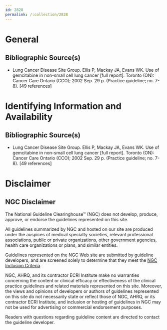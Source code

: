 ```yaml
---
id: 2828
permalink: /:collection/2828
---
```


# General

## Bibliographic Source(s)

- Lung Cancer Disease Site Group. Ellis P, Mackay JA, Evans WK. Use of gemcitabine in non-small cell lung cancer [full report]. Toronto (ON): Cancer Care Ontario (CCO); 2002 Sep. 29 p. (Practice guideline; no. 7-8). [49 references]

# Identifying Information and Availability

## Bibliographic Source(s)

- Lung Cancer Disease Site Group. Ellis P, Mackay JA, Evans WK. Use of gemcitabine in non-small cell lung cancer [full report]. Toronto (ON): Cancer Care Ontario (CCO); 2002 Sep. 29 p. (Practice guideline; no. 7-8). [49 references]

# Disclaimer

## NGC Disclaimer

The National Guideline Clearinghouse™ (NGC) does not develop, produce, approve, or endorse the guidelines represented on this site.

All guidelines summarized by NGC and hosted on our site are produced under the auspices of medical specialty societies, relevant professional associations, public or private organizations, other government agencies, health care organizations or plans, and similar entities.

Guidelines represented on the NGC Web site are submitted by guideline developers, and are screened solely to determine that they meet the [NGC Inclusion Criteria](/help-and-about/summaries/inclusion-criteria).

NGC, AHRQ, and its contractor ECRI Institute make no warranties concerning the content or clinical efficacy or effectiveness of the clinical practice guidelines and related materials represented on this site. Moreover, the views and opinions of developers or authors of guidelines represented on this site do not necessarily state or reflect those of NGC, AHRQ, or its contractor ECRI Institute, and inclusion or hosting of guidelines in NGC may not be used for advertising or commercial endorsement purposes.

Readers with questions regarding guideline content are directed to contact the guideline developer.

